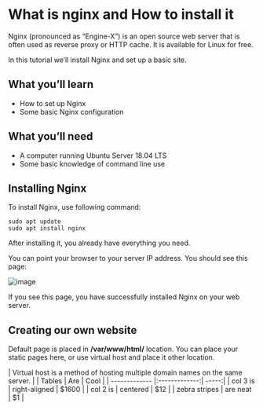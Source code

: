 # What is nginx and How to install it

Nginx (pronounced as “Engine-X”) is an open source web server that is often used as reverse proxy or HTTP cache. It is available for Linux for free.

In this tutorial we’ll install Nginx and set up a basic site.
## What you’ll learn
  + How to set up Nginx
  + Some basic Nginx configuration
## What you’ll need
  + A computer running Ubuntu Server 18.04 LTS
  + Some basic knowledge of command line use
## Installing Nginx
To install Nginx, use following command:

```
sudo apt update
sudo apt install nginx
```
After installing it, you already have everything you need.

You can point your browser to your server IP address. You should see this page:

![image](https://ubuntucommunity.s3.dualstack.us-east-2.amazonaws.com/optimized/2X/7/7504d83a9fe8c09d861b2f7c49e144ac773f0c0d_2_690x288.png)

If you see this page, you have successfully installed Nginx on your web server.

## Creating our own website
Default page is placed in **/var/www/html/** location. You can place your static pages here, or use virtual host and place it other location.

| Virtual host is a method of hosting multiple domain names on the same server. |
| Tables        | Are           | Cool  |
| ------------- |:-------------:| -----:|
| col 3 is      | right-aligned | $1600 |
| col 2 is      | centered      |   $12 |
| zebra stripes | are neat      |    $1 |
